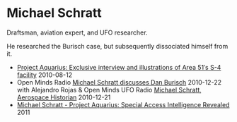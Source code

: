 # Michael Schratt

Draftsman, aviation expert, and UFO researcher.

He researched the Burisch case, but subsequently dissociated himself from it.

- [Project Aquarius: Exclusive interview and illustrations of Area 51′s S-4 facility](https://web.archive.org/web/20140605051617/https://www.openminds.tv/project-aquarius-081210/4751) 2010-08-12
- Open Minds Radio [Michael Schratt discusses Dan Burisch](https://www.youtube.com/watch?v=x_koB91A6O0) 2010-12-22 with Alejandro Rojas & Open Minds UFO Radio [Michael Schratt, Aerospace Historian](https://www.blogtalkradio.com/ufo_radio/2010/12/21/michael-schratt-aerospace-historian) 2010-12-21
- [Michael Schratt - Project Aquarius: Special Access Intelligence Revealed](https://www.youtube.com/watch?v=RwuqvHmTEis) 2011
